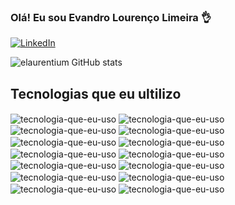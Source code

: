 ### Olá! Eu sou Evandro Lourenço Limeira 👌


[![LinkedIn](https://img.shields.io/badge/LinkedIn-0077B5?style=for-the-badge&logo=linkedin&logoColor=white)](https://www.linkedin.com/in/evandro-louren%C3%A7o-limeira/)


![elaurentium GitHub stats](https://github-readme-stats.vercel.app/api?username=elaurentium&show_icons=true&theme=dracula)

## Tecnologias que eu ultilizo

<div style="display: inline_block"><br?>
  <img src="https://img.shields.io/badge/HTML5-E34F26?style=for-the-badge&logo=html5&logoColor=white" alt="tecnologia-que-eu-uso" align="center" />
  <img src="https://img.shields.io/badge/CSS-239120?&style=for-the-badge&logo=css3&logoColor=white" alt="tecnologia-que-eu-uso" align="center" />
  <img src="https://img.shields.io/badge/JavaScript-F7DF1E?style=for-the-badge&logo=javascript&logoColor=black" alt="tecnologia-que-eu-uso" align="center" />
  <img src="https://img.shields.io/badge/Node.js-43853D?style=for-the-badge&logo=node.js&logoColor=white" alt="tecnologia-que-eu-uso" align="center" />
  <img src="https://img.shields.io/badge/React-20232A?style=for-the-badge&logo=react&logoColor=61DAFB" alt="tecnologia-que-eu-uso" align="center" />
  <img src="https://img.shields.io/badge/TypeScript-007ACC?style=for-the-badge&logo=typescript&logoColor=white" alt="tecnologia-que-eu-uso" align="center" />
  <img src="https://img.shields.io/badge/.NET-5C2D91?style=for-the-badge&logo=.net&logoColor=white" alt="tecnologia-que-eu-uso" align="center" />
  <img src="https://img.shields.io/badge/C%23-239120?style=for-the-badge&logo=c-sharp&logoColor=white" alt="tecnologia-que-eu-uso" align="center" />
  <img src="https://img.shields.io/badge/Redux-593D88?style=for-the-badge&logo=redux&logoColor=white" alt="tecnologia-que-eu-uso" align="center" />
  <img src="https://img.shields.io/badge/MySQL-00000F?style=for-the-badge&logo=mysql&logoColor=white" alt="tecnologia-que-eu-uso" align="center" />
  <img src="https://img.shields.io/badge/Jest-323330?style=for-the-badge&logo=Jest&logoColor=white" alt="tecnologia-que-eu-uso" align="center" />
  <img src="https://img.shields.io/badge/Docker-2496ED?style=for-the-badge&logo=docker&logoColor=white" alt="tecnologia-que-eu-uso" align="center" />
  <img src="https://img.shields.io/badge/Linux-E34F26?style=for-the-badge&logo=linux&logoColor=black" alt="tecnologia-que-eu-uso" align="center" />
  <img src="https://img.shields.io/badge/Java-ED8B00?style=for-the-badge&logo=openjdk&logoColor=white" alt="tecnologia-que-eu-uso" align="center" />
</div>
